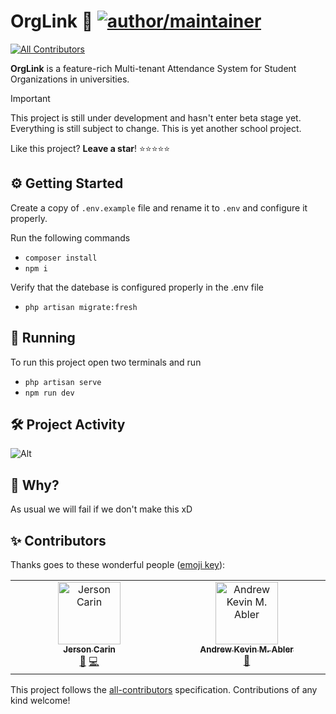 # OrgLink 🤝 [![author/maintainer](https://img.shields.io/badge/by-itsmenewbie03-016eea.svg?logo=github&labelColor=181717&longCache=true&style=flat-square)](https://itsmenewbie03.is-a.dev)
<!-- ALL-CONTRIBUTORS-BADGE:START - Do not remove or modify this section -->
[![All Contributors](https://img.shields.io/badge/all_contributors-2-orange.svg?style=flat-square)](#contributors-)
<!-- ALL-CONTRIBUTORS-BADGE:END -->

**OrgLink** is a feature-rich Multi-tenant Attendance System for Student Organizations in universities.

> [!IMPORTANT]  
> This project is still under development and hasn't enter beta stage yet. Everything is still subject to change. This is yet another school project.

Like this project? **Leave a star**! ⭐⭐⭐⭐⭐

## ⚙️ Getting Started

Create a copy of `.env.example` file and rename it to `.env` and configure it properly.

Run the following commands

-   `composer install`
-   `npm i`

Verify that the datebase is configured properly in the .env file

-   `php artisan migrate:fresh`

## 🚀 Running

To run this project open two terminals and run

-   `php artisan serve`
-   `npm run dev`

## 🛠️ Project Activity

![Alt](https://repobeats.axiom.co/api/embed/42dfb4d39a3f731d975c4741273b970ac2731e0e.svg "Repobeats analytics image")

## 🤔 Why?

As usual we will fail if we don't make this xD

## ✨ Contributors 

Thanks goes to these wonderful people ([emoji key](https://allcontributors.org/docs/en/emoji-key)):

<!-- ALL-CONTRIBUTORS-LIST:START - Do not remove or modify this section -->
<!-- prettier-ignore-start -->
<!-- markdownlint-disable -->
<table>
  <tbody>
    <tr>
      <td align="center" valign="top" width="14.28%"><a href="https://jersoncarin.me"><img src="https://avatars.githubusercontent.com/u/63774442?v=4?s=100" width="100px;" alt="Jerson Carin"/><br /><sub><b>Jerson Carin</b></sub></a><br /><a href="https://github.com/itsmenewbie03/org-link/issues?q=author%3Ajersoncarin" title="Bug reports">🐛</a> <a href="https://github.com/itsmenewbie03/org-link/commits?author=jersoncarin" title="Code">💻</a></td>
      <td align="center" valign="top" width="14.28%"><a href="https://github.com/Toshiven"><img src="https://avatars.githubusercontent.com/u/89244934?v=4?s=100" width="100px;" alt="Andrew Kevin M. Abler"/><br /><sub><b>Andrew Kevin M. Abler</b></sub></a><br /><a href="https://github.com/itsmenewbie03/org-link/commits?author=Toshiven" title="Documentation">📖</a></td>
    </tr>
  </tbody>
</table>

<!-- markdownlint-restore -->
<!-- prettier-ignore-end -->

<!-- ALL-CONTRIBUTORS-LIST:END -->

This project follows the [all-contributors](https://github.com/all-contributors/all-contributors) specification. Contributions of any kind welcome!
